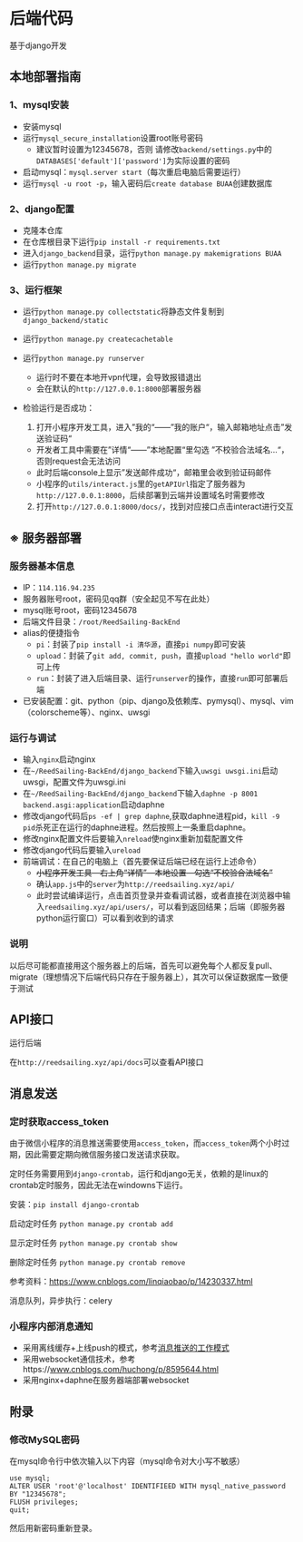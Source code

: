 # 后端代码

基于django开发



## 本地部署指南

### 1、mysql安装

* 安装mysql
* 运行`mysql_secure_installation`设置root账号密码
  * 建议暂时设置为12345678，否则  请修改`backend/settings.py`中的`DATABASES['default']['password']`为实际设置的密码
* 启动mysql：`mysql.server start`（每次重启电脑后需要运行）
* 运行`mysql -u root -p`，输入密码后`create database BUAA`创建数据库

### 2、django配置

* 克隆本仓库
* 在仓库根目录下运行`pip install -r requirements.txt`
* 进入`django_backend`目录，运行`python manage.py makemigrations BUAA`
* 运行`python manage.py migrate`

### 3、运行框架

* 运行`python manage.py collectstatic`将静态文件复制到`django_backend/static`

* 运行`python manage.py createcachetable`

* 运行`python manage.py runserver`
  * 运行时不要在本地开vpn代理，会导致报错退出
  * 会在默认的`http://127.0.0.1:8000`部署服务器
  
* 检验运行是否成功：

  1. 打开小程序开发工具，进入”我的“——”我的账户“，输入邮箱地址点击”发送验证码“

  * 开发者工具中需要在”详情“——”本地配置“里勾选 ”不校验合法域名…“，否则request会无法访问
  * 此时后端console上显示”发送邮件成功“，邮箱里会收到验证码邮件
  * 小程序的`utils/interact.js`里的`getAPIUrl`指定了服务器为`http://127.0.0.1:8000`，后续部署到云端并设置域名时需要修改

  2. 打开`http://127.0.0.1:8000/docs/`，找到对应接口点击interact进行交互



## ※ 服务器部署

### 服务器基本信息

* IP：`114.116.94.235`
* 服务器账号root，密码见qq群（安全起见不写在此处）
* mysql账号root，密码12345678
* 后端文件目录：`/root/ReedSailing-BackEnd`
* alias的便捷指令
  * `pi`：封装了`pip install -i 清华源`，直接`pi numpy`即可安装
  * `upload`：封装了`git add, commit, push`，直接`upload "hello world"`即可上传
  * `run`：封装了进入后端目录、运行`runserver`的操作，直接`run`即可部署后端
* 已安装配置：git、python（pip、django及依赖库、pymysql）、mysql、vim（colorscheme等）、nginx、uwsgi




### 运行与调试

* 输入`nginx`启动nginx
* 在`~/ReedSailing-BackEnd/django_backend`下输入`uwsgi uwsgi.ini`启动uwsgi，配置文件为uwsgi.ini
* 在`~/ReedSailing-BackEnd/django_backend`下输入`daphne -p 8001 backend.asgi:application`启动daphne
* 修改django代码后`ps -ef | grep daphne`,获取daphne进程pid，`kill -9 pid`杀死正在运行的daphne进程。然后按照上一条重启daphne。
* 修改nginx配置文件后要输入`nreload`使nginx重新加载配置文件
* 修改django代码后要输入`ureload`
* 前端调试：在自己的电脑上（首先要保证后端已经在运行上述命令）
  * ~~小程序开发工具—右上角“详情”—本地设置—勾选“不校验合法域名”~~
  * 确认`app.js`中的`server`为`http://reedsailing.xyz/api/`
  * 此时尝试编译运行，点击首页登录并查看调试器，或者直接在浏览器中输入`reedsailing.xyz/api/users/`，可以看到返回结果；后端（即服务器python运行窗口）可以看到收到的请求

### 说明

以后尽可能都直接用这个服务器上的后端，首先可以避免每个人都反复pull、migrate（理想情况下后端代码只存在于服务器上），其次可以保证数据库一致便于测试

## API接口

运行后端

在`http://reedsailing.xyz/api/docs`可以查看API接口



## 消息发送

### 定时获取access_token

由于微信小程序的消息推送需要使用`access_token`，而`access_token`两个小时过期，因此需要定期向微信服务接口发送请求获取。

定时任务需要用到`django-crontab`，运行和django无关，依赖的是linux的crontab定时服务，因此无法在windowns下运行。

安装：`pip install django-crontab`

启动定时任务
 `python manage.py crontab add`

显示定时任务
 `python manage.py crontab show`

删除定时任务
 `python manage.py crontab remove`



参考资料：https://www.cnblogs.com/linqiaobao/p/14230337.html



消息队列，异步执行：celery



### 小程序内部消息通知

- 采用离线缓存+上线push的模式，参考[消息推送的工作模式](https://blog.csdn.net/houjixin/article/details/53324748)
- 采用websocket通信技术，参考https://www.cnblogs.com/huchong/p/8595644.html
- 采用nginx+daphne在服务器端部署websocket







## 附录

### 修改MySQL密码

在mysql命令行中依次输入以下内容（mysql命令对大小写不敏感）

```mysql
use mysql;
ALTER USER 'root'@'localhost' IDENTIFIEED WITH mysql_native_password BY "12345678";
FLUSH privileges;
quit;
```

然后用新密码重新登录。

